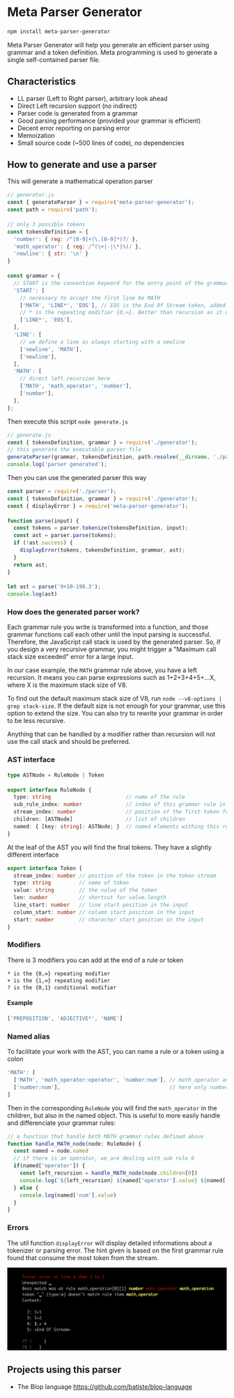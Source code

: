 # Meta Parser Generator

```bash
npm install meta-parser-generator
```

Meta Parser Generator will help you generate an efficient parser using grammar and a token definition.
Meta programming is used to generate a single self-contained parser file.

## Characteristics

  * LL parser (Left to Right parser), arbitrary look ahead
  * Direct Left recursion support (no indirect)
  * Parser code is generated from a grammar
  * Good parsing performance (provided your grammar is efficient)
  * Decent error reporting on parsing error
  * Memoization
  * Small source code (~500 lines of code), no dependencies
  
## How to generate and use a parser

This will generate a mathematical operation parser
  
```javascript
// generator.js
const { generateParser } = require('meta-parser-generator');
const path = require('path');

// only 3 possible tokens
const tokensDefinition = {
  'number': { reg: /^[0-9]+(\.[0-9]*)?/ },
  'math_operator': { reg: /^(\+|-|\*|%)/ },
  'newline': { str: '\n' }
}

const grammar = {
  // START is the convention keyword for the entry point of the grammar
  'START': [
    // necessary to accept the first line be MATH
    ['MATH', 'LINE*', 'EOS'], // EOS is the End Of Stream token, added automatically by the tokenizer
    // * is the repeating modifier {0,∞}. Better than recursion as it does not use the call stack
    ['LINE*', 'EOS'],
  ],
  'LINE': [
    // we define a line as always starting with a newline
    ['newline', 'MATH'],
    ['newline'],
  ],
  'MATH': [
    // direct left recursion here
    ['MATH', 'math_operator', 'number'],
    ['number'],
  ],
};
```

Then execute this script `node generate.js`

```javascript
// generate.js
const { tokensDefinition, grammar } = require('./generator');
// this generate the executable parser file
generateParser(grammar, tokensDefinition, path.resolve(__dirname, './parser.js'));
console.log('parser generated');
```

Then you can use the generated parser this way

```javascript
const parser = require('./parser');
const { tokensDefinition, grammar } = require('./generator');
const { displayError } = require('meta-parser-generator');

function parse(input) {
  const tokens = parser.tokenize(tokensDefinition, input);
  const ast = parser.parse(tokens);
  if (!ast.success) {
    displayError(tokens, tokensDefinition, grammar, ast);
  }
  return ast;
}

let ast = parse('9+10-190.3');
console.log(ast)
```

### How does the generated parser work?

Each grammar rule you write is transformed into a function, and those grammar functions call each other until the input parsing is successful. Therefore, the JavaScript call stack is used by the generated parser. So, if you design a very recursive grammar, you might trigger a "Maximum call stack size exceeded" error for a large input.

In our case example, the `MATH` grammar rule above, you have a left recursion. It means you can parse expressions such as 1+2+3+4+5+...X, where X is the maximum stack size of V8.

To find out the default maximum stack size of V8, run `node --v8-options | grep stack-size`. If the default size is not enough for your grammar, use this option to extend the size. You can also try to rewrite your grammar in order to be less recursive.

Anything that can be handled by a modifier rather than recursion will not use the call stack and should be preferred.

### AST interface

```typescript
type ASTNode = RuleNode | Token

export interface RuleNode {
  type: string                        // name of the rule
  sub_rule_index: number              // index of this grammar rule in the sub_rule_index array
  stream_index: number                // position of the first token for this rule in the token stream
  children: [ASTNode]                 // list of children
  named: { [key: string]: ASTNode; }  // named elements withing this rule, see named aliases 
}
```

At the leaf of the AST you will find the final tokens. They have a slightly different interface

```typescript
export interface Token {
  stream_index: number // position of the token in the token stream
  type: string         // name of token
  value: string        // the value of the token
  len: number          // shortcut for value.length
  line_start: number   // line start position in the input
  column_start: number // column start position in the input
  start: number        // character start position in the input 
}
```

### Modifiers

There is 3 modifiers you can add at the end of a rule or token

```
* is the {0,∞} repeating modifier 
+ is the {1,∞} repeating modifier
? is the {0,1} conditional modifier
```

#### Example

```typescript
['PREPOSITION', 'ADJECTIVE*', 'NAME']
```

### Named alias

To facilitate your work with the AST, you can name a rule or a token using a colon

```typescript
'MATH': [
  ['MATH', 'math_operator:operator', 'number:num'], // math_operator and number token are named
  ['number:num'],                                   // here only number is named
]
```

Then in the corresponding `RuleNode` you will find the `math_operator` in the children, but also in the named object.
This is useful to more easily handle and differenciate your grammar rules:

```typescript
// a function that handle both MATH grammar rules defined above
function handle_MATH_node(node: RuleNode) {
  const named = node.named
  // if there is an operator, we are dealing with sub rule 0
  if(named['operator']) {
    const left_recursion = handle_MATH_node(node.children[0])
    console.log(`${left_recursion} ${named['operator'].value} ${named['num'].value}`)
  } else {
    console.log(named['num'].value)
  }
}
```


### Errors

The util function `displayError` will display detailed informations about a tokenizer or parsing error. The hint given
is based on the first grammar rule found that consume the most token from the stream.

<img src="/error.png" width="800">

## Projects using this parser

* The Blop language https://github.com/batiste/blop-language

